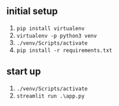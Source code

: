 ## initial setup
1) ```pip install virtualenv```
2) ```virtualenv -p python3 venv```
3) ```./venv/Scripts/activate```
4) ```pip install -r requirements.txt```

## start up
1) ```./venv/Scripts/activate```
2) ```streamlit run .\app.py```